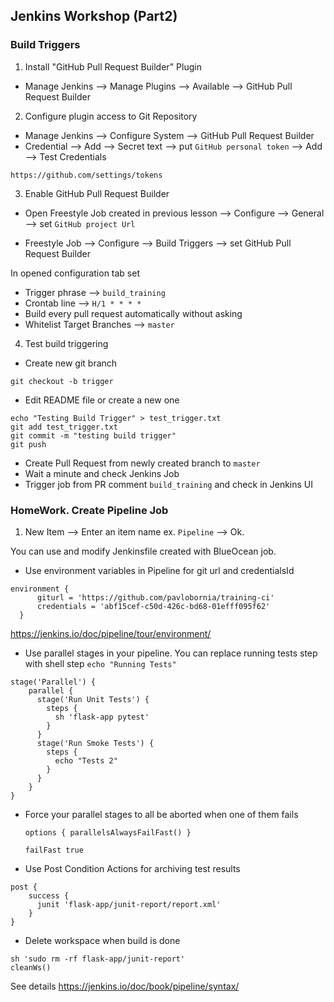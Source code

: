 ##  Jenkins Workshop (Part2)

### Build Triggers

1. Install "GitHub Pull Request Builder" Plugin

  * Manage Jenkins --> Manage Plugins --> Available --> GitHub Pull Request Builder


2. Configure plugin access to Git Repository

  * Manage Jenkins --> Configure System --> GitHub Pull Request Builder
  * Credential --> Add --> Secret text --> put `GitHub personal token` --> Add --> Test Credentials
  ```
  https://github.com/settings/tokens
  ```

3. Enable GitHub Pull Request Builder

  * Open Freestyle Job created in previous lesson -->
  Configure --> General --> set `GitHub project Url`

  * Freestyle Job --> Configure --> Build Triggers --> set GitHub Pull Request Builder


  In opened configuration tab set

  * Trigger phrase --> `build_training`
  * Crontab line --> `H/1 * * * *`
  * Build every pull request automatically without asking
  * Whitelist Target Branches --> `master`

4. Test build triggering

  * Create new git branch
  ```
  git checkout -b trigger
  ```
  * Edit README file or create a new one
  ```
  echo "Testing Build Trigger" > test_trigger.txt
  git add test_trigger.txt
  git commit -m "testing build trigger"
  git push
  ```
  * Create Pull Request from newly created branch to `master`
  * Wait a minute and check Jenkins Job
  * Trigger job from PR comment `build_training` and check in Jenkins UI


### HomeWork. Create Pipeline Job

1. New Item --> Enter an item name ex. `Pipeline` --> Ok.

  You can use and modify Jenkinsfile created with BlueOcean job.

  * Use environment variables in Pipeline for git url and credentialsId
  ```
  environment {
        giturl = 'https://github.com/pavlobornia/training-ci'
        credentials = 'abf15cef-c50d-426c-bd68-01efff095f62'
    }
  ```
  https://jenkins.io/doc/pipeline/tour/environment/

  * Use parallel stages in your pipeline. You can replace running tests step with shell step `echo "Running Tests"`
  ```
  stage('Parallel') {
      parallel {
        stage('Run Unit Tests') {
          steps {
            sh 'flask-app pytest'
          }
        }
        stage('Run Smoke Tests') {
          steps {
            echo "Tests 2"
          }
        }
      }
  }
  ```

  * Force your parallel stages to all be aborted when one of them fails  
    ```
    options { parallelsAlwaysFailFast() }
    ```
    ```
    failFast true
    ```

  * Use Post Condition Actions for archiving test results
  ```
  post {
      success {
        junit 'flask-app/junit-report/report.xml'
      }
  }
  ```
  * Delete workspace when build is done
  ```
  sh 'sudo rm -rf flask-app/junit-report'
  cleanWs()
  ```

See details https://jenkins.io/doc/book/pipeline/syntax/
